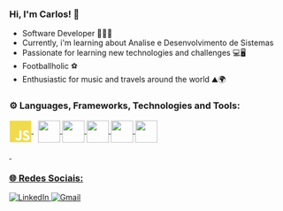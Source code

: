   ### Hi, I'm Carlos! 🤘

- Software Developer 🧑🏻‍💻
- Currently, i'm learning about Analise e Desenvolvimento de Sistemas
- Passionate for learning new technologies and challenges 💻🖥
- Footballholic ⚽
- Enthusiastic for music and travels around the world ⛰️🌍
&nbsp;

### :gear: Languages, Frameworks, Technologies and Tools:

<div>
  <a href="https://developer.mozilla.org/en-US/docs/Web/javascript">
     <img align="center" width="40" height="40" src="https://raw.githubusercontent.com/devicons/devicon/master/icons/javascript/javascript-plain.svg">  
  </a>
  &nbsp;
  <a href="https://www.sqlservercentral.com/">
    <img align="center" width="40" height="40" src="https://www.svgrepo.com/show/303229/microsoft-sql-server-logo.svg"
  </a>
    <img align="center" width="40" height="40" src="https://www.svgrepo.com/show/303205/html-5-logo.svg"> 
  </a>
  <a href="https://www.python.org/">
    <img align="center" width="40" height="40" src="https://s3.dualstack.us-east-2.amazonaws.com/pythondotorg-assets/media/files/python-logo-only.svg"
      </a>
     <img align="center" width="40" height="40" src="https://upload.wikimedia.org/wikipedia/commons/6/62/CSS3_logo.svg"
       </a>
    <a href="https://powerbi.microsoft.com/pt-br/">
    <img align="center" width="40" height="40" src="https://upload.wikimedia.org/wikipedia/commons/thumb/c/cf/New_Power_BI_Logo.svg/900px-New_Power_BI_Logo.svg.png?20210102182532"
</div>

&nbsp;

### :globe_with_meridians: Redes Sociais:

<div>
  <a href="https://www.linkedin.com/in/carlos-henrique-700560232/" target="_blank">
    <img alt="LinkedIn" src="https://img.shields.io/badge/LinkedIn-0077B5?style=for-the-badge&logo=linkedin&logoColor=white" />
  </a>
  <a href="https://www.instagram.com/_carloostrindade__/">
    <img alt="Gmail" src="https://img.shields.io/badge/Instagram-E4405F?style=for-the-badge&logo=instagram&logoColor=white" />
  </a>
</div>

